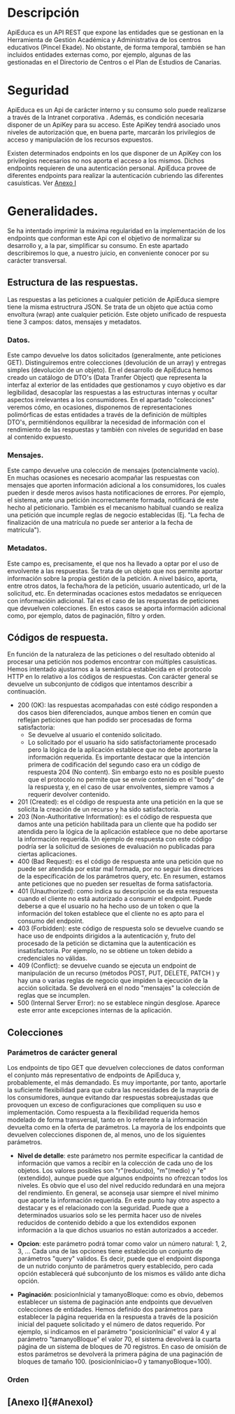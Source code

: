 # Descripción 
ApiEduca es un API REST que expone las entidades que se gestionan en la Herramienta de Gestión Académica y Administrativa de los centros educativos (Pincel Ekade). No obstante, de forma temporal, también se han incluidos entidades externas como, por ejemplo, algunas de las gestionadas en el Directorio de Centros o el Plan de Estudios de Canarias.

# Seguridad

ApiEduca es un Api de carácter interno y su consumo solo puede realizarse a través de la Intranet corporativa . Además, es condición necesaria disponer de un ApiKey para su acceso. Este ApiKey tendrá asociado unos niveles de autorización que, en buena parte, marcarán los privilegios de acceso y manipulación de los recursos expuestos.

Existen determinados endpoints en los que disponer de un ApiKey con los privilegios necesarios no nos aporta el acceso a los mismos. Dichos endpoints requieren de una autenticación personal. ApiEduca provee de diferentes endpoints para realizar la autenticación cubriendo las diferentes casuísticas. Ver [Anexo I](#AnexoI)


# Generalidades.
Se ha intentado imprimir la máxima regularidad en la implementación de los endpoints que conforman este Api con el objetivo de normalizar su desarrollo y, a la par, simplificar su consumo.  En este apartado describiremos lo que, a nuestro juicio, en conveniente conocer por su carácter transversal.


## Estructura de las respuestas.

Las respuestas a las peticiones a cualquier petición de ApiEduca siempre tiene la misma estructrura JSON. Se trata de un objeto que actúa como envoltura (wrap) ante cualquier petición. Este objeto unificado de respuesta tiene 3 campos: datos, mensajes y metadatos.

### Datos.

Este campo devuelve los datos solicitados (generalmente, ante peticiones GET). Distinguiremos entre colecciones (devolución de un array) y entregas simples (devolución de un objeto). En el desarrollo de ApiEduca hemos creado un catálogo de DTO's (Data Tranfer Object) que representa la interfaz al exterior de las entidades que gestionamos y cuyo objetivo es dar legibilidad, desacoplar las respuestas a las estructuras internas y ocultar aspectos irrelevantes a los consumidores.
En el apartado "colecciones" veremos cómo, en ocasiones, disponemos de representaciones polimórficas de estas entidades a través de la definición de múltiples DTO's, permitiéndonos equilibrar la necesidad de información con el rendimiento de las respuestas y también con niveles de seguridad en base al contenido expuesto.


### Mensajes.
Este campo devuelve una colección de mensajes (potencialmente vacío). En muchas ocasiones es necesario acompañar las respuestas con mensajes que aporten información adicional a los consumidores, los cuales pueden ir desde meros avisos hasta notificaciones de errores. Por ejemplo, el sistema, ante una petición incorrectamente formada, notificará de este hecho al peticionario. También es el mecanismo habitual cuando se realiza una petición que incumple reglas de negocio establecidas (Ej. "La fecha de finalización de una matrícula no puede ser anterior a la fecha de matrícula").

### Metadatos.
Este campo es, precisamente, el que nos ha llevado a optar por el uso de envolvente a las respuestas. Se trata de un objeto que nos permite aportar información sobre la propia gestión de la petición. A nivel básico, aporta, entre otros datos, la fecha/hora de la petición, usuario autenticado, url de la solicitud, etc. En determinadas ocaciones estos medadatos se enriquecen con informacióin adicional. Tal es el caso de las respuestas de peticiones que devuelven colecciones. En estos casos se aporta información adicional como, por ejemplo, datos de paginación, filtro y orden.


## Códigos de respuesta.
En función de la naturaleza de las peticiones o del resultado obtenido al procesar una petición nos podemos encontrar con múltiples casuísticas. Hemos intentado ajustarnos a la semántica establecida en el protocolo HTTP en lo relativo a los códigos de respuestas. Con carácter general se devuelve un subconjunto de códigos que intentamos describir a continuación.

- 200 (OK): las respuestas acompañadas con esté código responden a dos casos bien diferenciados, aunque ambos tienen en común que reflejan peticiones que han podido ser procesadas de forma satisfactoria:
    - Se devuelve al usuario el contenido solicitado.
    - Lo solicitado por el usuario ha sido satisfactoriamente procesado pero la lógica de la aplicación establece que no debe aportarse la información requerida.
Es importante destacar que la intención primera de codificación del segundo caso era un código de respuesta 204 (No content). Sin embargo esto no es posible puesto que el protocolo no permite que se envíe contenido en el "body" de la respuesta y, en el caso de usar envolventes, siempre vamos a requerir devolver contenido.
- 201 (Created): es el código de respuesta ante una petición en la que se solicita la creación de un recurso y ha sido satisfactoria.
- 203 (Non-Authoritative Information): es el código de respuesta que damos ante una petición habilitada para un cliente que ha podido ser atendida pero la lógica de la aplicación establece que no debe aportarse la información requerida. Un ejemplo de respuesta con este código podría ser la solicitud de sesiones de evaluación no publicadas para ciertas aplicaciones.
- 400 (Bad Request): es el código de respuesta ante una petición que no puede ser atendida por estar mal formada, por no seguir las directrices de la especificación de los parámetros query, etc. En resumen, estamos ante peticiones que no pueden ser resueltas de forma satisfactoria.
- 401 (Unauthorized): como indica su descripción se da esta respuesta cuando el cliente no está autorizado a consumir el endpoint. Puede deberse a que el usuario no ha hecho uso de un token o que la información del token establece que el cliente no es apto para el consumo del endpoint.
- 403 (Forbidden): este código de respuesta solo se devuelve cuando se hace uso de endpoints dirigidos a la autenticación y, fruto del procesado de la petición se dictamina que la autenticación es insatisfactoria. Por ejemplo, no se obtiene un token debido a credenciales no válidas.
- 409 (Conflict): se devuelve cuando se ejecuta un endpoint de manipulación de un recurso (métodos POST, PUT, DELETE, PATCH ) y hay una o varias reglas de negocio que impiden la ejecución de la acción solicitada. Se devolverá en el nodo "mensajes" la colección de reglas que se incumplen.
- 500 (Internal Server Error): no se establece ningún desglose. Aparece este error ante excepciones internas de la aplicación.

## Colecciones

### Parámetros de carácter general
Los endpoints de tipo GET que devuelven colecciones de datos conforman el conjunto más representativo de endpoints de ApiEduca y, probablemente, el más demandado. Es muy importante, por tanto, aportarle la suficiente flexibilidad para que cubra las necesidades de la mayoría de los consumidores, aunque evitando dar respuestas sobreajustadas que provoquen un exceso de configuraciones que compliquen su uso e implementación. Como respuesta a la flexibilidad requerida hemos modelado de forma transversal, tanto en lo referente a la información devuelta como en la oferta de parámetros. La mayoría de los endpoints que devuelven colecciones disponen de, al menos, uno de los siguientes parámetros.

- <b>Nivel de detalle</b>: este parámetro nos permite especificar la cantidad de información que vamos a recibir en la colección de cada uno de los objetos. Los valores posibles son "r"(reducido), "m"(medio) y "e"(extendido), aunque puede que algunos endpoints no ofrezcan todos los niveles. Es obvio que el uso del nivel reducido redundará en una mejora del rendimiento. En general, se aconseja usar siempre el nivel mínimo que aporte la información requerida.
En este punto hay otro aspecto a destacar y es el relacionado con la seguridad. Puede que a determinados usuarios solo se les permita hacer uso de niveles reducidos de contenido debido a que los extendidos exponen información a la que dichos usuarios no están autorizados a acceder.

- <b>Opcion</b>:  este parámetro podrá tomar como valor un número natural: 1, 2, 3, ... Cada una de las opciones tiene establecido un conjunto de parámetros "query" validos. Es decir, puede que el endpoint disponga de un nutrido conjunto de parámetros query establecido, pero cada opción establecerá qué subconjunto de los mismos es válido ante dicha opción.

- <b>Paginación</b>: posicionInicial y tamanyoBloque: como es obvio, debemos establecer un sistema de paginación ante endpoints que devuelven colecciones de entidades. Hemos definido dos parámetros para establecer la página requerida en la respuesta a través de la posición inicial del paquete solicitado y el número de datos requerido. Por ejemplo, si indicamos en el parámetro "posicionInicial" el valor 4 y al parámetro "tamanyoBloque" el valor 70, el sistema devolverá la cuarta página de un sistema de bloques de 70 registros.
En caso de omisión de estos parámetros se devolverá la primera página de una paginación de bloques de tamaño 100. (posicionIniciao=0 y tamanyoBloque=100).


### Orden <pendiente>

## [Anexo I]{#AnexoI} 
